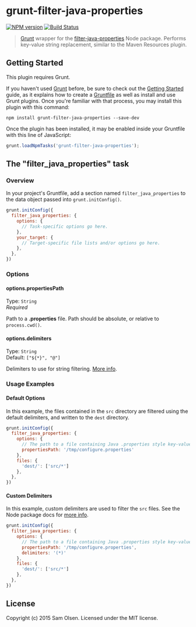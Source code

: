 # grunt-filter-java-properties
[![NPM version][npm-image]][npm-url] [![Build Status][travis-image]][travis-url]

> [Grunt](http://gruntjs.com/) wrapper for the [filter-java-properties](https://github.com/samolsen/node-filter-java-properties) Node package. Performs key-value string replacement, similar to the Maven Resources plugin.

## Getting Started
This plugin requires Grunt.

If you haven't used [Grunt](http://gruntjs.com/) before, be sure to check out the [Getting Started](http://gruntjs.com/getting-started) guide, as it explains how to create a [Gruntfile](http://gruntjs.com/sample-gruntfile) as well as install and use Grunt plugins. Once you're familiar with that process, you may install this plugin with this command:

```shell
npm install grunt-filter-java-properties --save-dev
```

Once the plugin has been installed, it may be enabled inside your Gruntfile with this line of JavaScript:

```js
grunt.loadNpmTasks('grunt-filter-java-properties');
```

## The "filter_java_properties" task

### Overview
In your project's Gruntfile, add a section named `filter_java_properties` to the data object passed into `grunt.initConfig()`.

```js
grunt.initConfig({
  filter_java_properties: {
    options: {
      // Task-specific options go here.
    },
    your_target: {
      // Target-specific file lists and/or options go here.
    },
  },
})
```

### Options

#### options.propertiesPath
Type: `String`  
*Required*

Path to a **.properties** file. Path should be absolute, or relative to `process.cwd()`.

#### options.delimiters
Type: `String`  
Default: `["${*}", "@"]`

Delimiters to use for string filtering. [More info](https://github.com/samolsen/node-filter-java-properties/blob/master/docs/javascript-api.md#filter-delimiters).

### Usage Examples

#### Default Options
In this example, the files contained in the `src` directory are filtered using the default delimiters, and written to the `dest` directory.

```js
grunt.initConfig({
  filter_java_properties: {
    options: {
      // The path to a file containing Java .properties style key-value pairs is required
      propertiesPath: '/tmp/configure.properties'
    },
    files: {
      'dest/': ['src/*']
    },
  },
})
```

#### Custom Delimiters
In this example, custom delimiters are used to filter the `src` files. See the Node package docs for [more info](https://github.com/samolsen/node-filter-java-properties/blob/master/docs/javascript-api.md#filter-delimiters).

```js
grunt.initConfig({
  filter_java_properties: {
    options: {
      // The path to a file containing Java .properties style key-value pairs is required
      propertiesPath: '/tmp/configure.properties',
      delimiters: '(*)'
    },
    files: {
      'dest/': ['src/*']
    },
  },
})
```

## License
Copyright (c) 2015 Sam Olsen. Licensed under the MIT license.

[npm-url]: https://npmjs.org/package/grunt-filter-java-properties
[npm-image]: https://badge.fury.io/js/grunt-filter-java-properties.png

[travis-url]: http://travis-ci.org/samolsen/grunt-filter-java-properties
[travis-image]: https://secure.travis-ci.org/samolsen/grunt-filter-java-properties.png?branch=master
